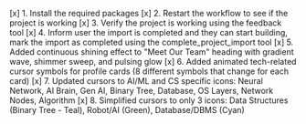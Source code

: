 [x] 1. Install the required packages
[x] 2. Restart the workflow to see if the project is working
[x] 3. Verify the project is working using the feedback tool
[x] 4. Inform user the import is completed and they can start building, mark the import as completed using the complete_project_import tool
[x] 5. Added continuous shining effect to "Meet Our Team" heading with gradient wave, shimmer sweep, and pulsing glow
[x] 6. Added animated tech-related cursor symbols for profile cards (8 different symbols that change for each card)
[x] 7. Updated cursors to AI/ML and CS specific icons: Neural Network, AI Brain, Gen AI, Binary Tree, Database, OS Layers, Network Nodes, Algorithm
[x] 8. Simplified cursors to only 3 icons: Data Structures (Binary Tree - Teal), Robot/AI (Green), Database/DBMS (Cyan)